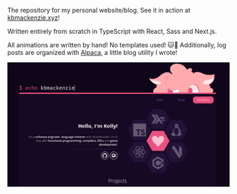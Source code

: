 The repository for my personal website/blog. See it in action at [kbmackenzie.xyz][1]!

Written entirely from scratch in TypeScript with React, Sass and Next.js.

All animations are written by hand! No templates used! 🐱💖 Additionally, log posts are organized with [Alpaca][2], a little blog utility I wrote!

![A screenshot of the website, viewed in a desktop screen. It features a color palette with purple and pink tones, and a drawing of an alpaca in the upper right corner.](./preview.jpg)

[1]: https://kbmackenzie.xyz
[2]: https://github.com/kbmackenzie/alpaca
